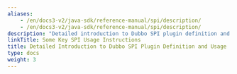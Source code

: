 ```yaml
---
aliases:
    - /en/docs3-v2/java-sdk/reference-manual/spi/description/
    - /en/docs3-v2/java-sdk/reference-manual/spi/description/
description: "Detailed introduction to Dubbo SPI plugin definition and usage."
linkTitle: Some Key SPI Usage Instructions
title: Detailed Introduction to Dubbo SPI Plugin Definition and Usage
type: docs
weight: 3
---
```


